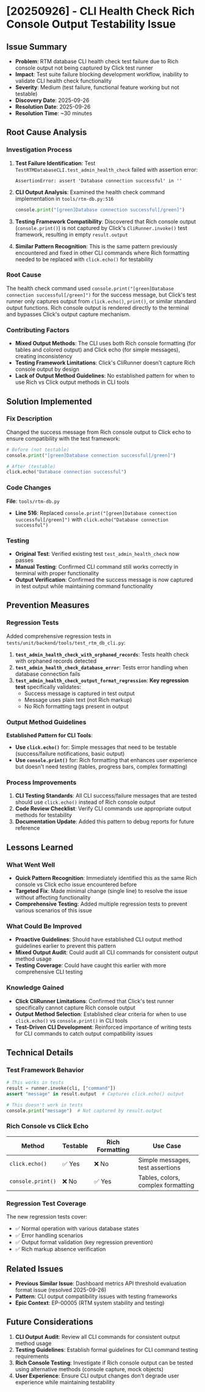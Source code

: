 # [20250926] - CLI Health Check Rich Console Output Testability Issue

## Issue Summary

- **Problem**: RTM database CLI health check test failure due to Rich console output not being captured by Click test runner
- **Impact**: Test suite failure blocking development workflow, inability to validate CLI health check functionality
- **Severity**: Medium (test failure, functional feature working but not testable)
- **Discovery Date**: 2025-09-26
- **Resolution Date**: 2025-09-26
- **Resolution Time**: ~30 minutes

## Root Cause Analysis

### Investigation Process

1. **Test Failure Identification**: Test `TestRTMDatabaseCLI.test_admin_health_check` failed with assertion error:
   ```
   AssertionError: assert 'Database connection successful' in ''
   ```

2. **CLI Output Analysis**: Examined the health check command implementation in `tools/rtm-db.py:516`
   ```python
   console.print("[green]Database connection successful[/green]")
   ```

3. **Testing Framework Compatibility**: Discovered that Rich console output (`console.print()`) is not captured by Click's `CliRunner.invoke()` test framework, resulting in empty `result.output`

4. **Similar Pattern Recognition**: This is the same pattern previously encountered and fixed in other CLI commands where Rich formatting needed to be replaced with `click.echo()` for testability

### Root Cause

The health check command used `console.print("[green]Database connection successful[/green]")` for the success message, but Click's test runner only captures output from `click.echo()`, `print()`, or similar standard output functions. Rich console output is rendered directly to the terminal and bypasses Click's output capture mechanism.

### Contributing Factors

- **Mixed Output Methods**: The CLI uses both Rich console formatting (for tables and colored output) and Click echo (for simple messages), creating inconsistency
- **Testing Framework Limitations**: Click's CliRunner doesn't capture Rich console output by design
- **Lack of Output Method Guidelines**: No established pattern for when to use Rich vs Click output methods in CLI tools

## Solution Implemented

### Fix Description

Changed the success message from Rich console output to Click echo to ensure compatibility with the test framework:

```python
# Before (not testable)
console.print("[green]Database connection successful[/green]")

# After (testable)
click.echo("Database connection successful")
```

### Code Changes

**File**: `tools/rtm-db.py`
- **Line 516**: Replaced `console.print("[green]Database connection successful[/green]")` with `click.echo("Database connection successful")`

### Testing

- **Original Test**: Verified existing test `test_admin_health_check` now passes
- **Manual Testing**: Confirmed CLI command still works correctly in terminal with proper functionality
- **Output Verification**: Confirmed the success message is now captured in test output while maintaining command functionality

## Prevention Measures

### Regression Tests

Added comprehensive regression tests in `tests/unit/backend/tools/test_rtm_db_cli.py`:

1. **`test_admin_health_check_with_orphaned_records`**: Tests health check with orphaned records detected
2. **`test_admin_health_check_database_error`**: Tests error handling when database connection fails
3. **`test_admin_health_check_output_format_regression`**: **Key regression test** specifically validates:
   - Success message is captured in test output
   - Message uses plain text (not Rich markup)
   - No Rich formatting tags present in output

### Output Method Guidelines

**Established Pattern for CLI Tools**:
- **Use `click.echo()`** for: Simple messages that need to be testable (success/failure notifications, basic output)
- **Use `console.print()`** for: Rich formatting that enhances user experience but doesn't need testing (tables, progress bars, complex formatting)

### Process Improvements

1. **CLI Testing Standards**: All CLI success/failure messages that are tested should use `click.echo()` instead of Rich console output
2. **Code Review Checklist**: Verify CLI commands use appropriate output methods for testability
3. **Documentation Update**: Added this pattern to debug reports for future reference

## Lessons Learned

### What Went Well

- **Quick Pattern Recognition**: Immediately identified this as the same Rich console vs Click echo issue encountered before
- **Targeted Fix**: Made minimal change (single line) to resolve the issue without affecting functionality
- **Comprehensive Testing**: Added multiple regression tests to prevent various scenarios of this issue

### What Could Be Improved

- **Proactive Guidelines**: Should have established CLI output method guidelines earlier to prevent this pattern
- **Mixed Output Audit**: Could audit all CLI commands for consistent output method usage
- **Testing Coverage**: Could have caught this earlier with more comprehensive CLI testing

### Knowledge Gained

- **Click CliRunner Limitations**: Confirmed that Click's test runner specifically cannot capture Rich console output
- **Output Method Selection**: Established clear criteria for when to use `click.echo()` vs `console.print()` in CLI tools
- **Test-Driven CLI Development**: Reinforced importance of writing tests for CLI commands to catch output compatibility issues

## Technical Details

### Test Framework Behavior

```python
# This works in tests
result = runner.invoke(cli, ["command"])
assert "message" in result.output  # Captures click.echo() output

# This doesn't work in tests
console.print("message")  # Not captured by result.output
```

### Rich Console vs Click Echo

| Method | Testable | Rich Formatting | Use Case |
|--------|----------|-----------------|----------|
| `click.echo()` | ✅ Yes | ❌ No | Simple messages, test assertions |
| `console.print()` | ❌ No | ✅ Yes | Tables, colors, complex formatting |

### Regression Test Coverage

The new regression tests cover:
- ✅ Normal operation with various database states
- ✅ Error handling scenarios
- ✅ Output format validation (key regression prevention)
- ✅ Rich markup absence verification

## Related Issues

- **Previous Similar Issue**: Dashboard metrics API threshold evaluation format issue (resolved 2025-09-26)
- **Pattern**: CLI output compatibility issues with testing frameworks
- **Epic Context**: EP-00005 (RTM system stability and testing)

## Future Considerations

1. **CLI Output Audit**: Review all CLI commands for consistent output method usage
2. **Testing Guidelines**: Establish formal guidelines for CLI command testing requirements
3. **Rich Console Testing**: Investigate if Rich console output can be tested using alternative methods (console capture, mock objects)
4. **User Experience**: Ensure CLI output changes don't degrade user experience while maintaining testability